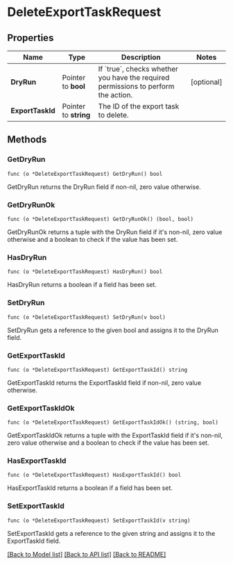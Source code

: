 # DeleteExportTaskRequest

## Properties

Name | Type | Description | Notes
------------ | ------------- | ------------- | -------------
**DryRun** | Pointer to **bool** | If &#x60;true&#x60;, checks whether you have the required permissions to perform the action. | [optional] 
**ExportTaskId** | Pointer to **string** | The ID of the export task to delete. | 

## Methods

### GetDryRun

`func (o *DeleteExportTaskRequest) GetDryRun() bool`

GetDryRun returns the DryRun field if non-nil, zero value otherwise.

### GetDryRunOk

`func (o *DeleteExportTaskRequest) GetDryRunOk() (bool, bool)`

GetDryRunOk returns a tuple with the DryRun field if it's non-nil, zero value otherwise
and a boolean to check if the value has been set.

### HasDryRun

`func (o *DeleteExportTaskRequest) HasDryRun() bool`

HasDryRun returns a boolean if a field has been set.

### SetDryRun

`func (o *DeleteExportTaskRequest) SetDryRun(v bool)`

SetDryRun gets a reference to the given bool and assigns it to the DryRun field.

### GetExportTaskId

`func (o *DeleteExportTaskRequest) GetExportTaskId() string`

GetExportTaskId returns the ExportTaskId field if non-nil, zero value otherwise.

### GetExportTaskIdOk

`func (o *DeleteExportTaskRequest) GetExportTaskIdOk() (string, bool)`

GetExportTaskIdOk returns a tuple with the ExportTaskId field if it's non-nil, zero value otherwise
and a boolean to check if the value has been set.

### HasExportTaskId

`func (o *DeleteExportTaskRequest) HasExportTaskId() bool`

HasExportTaskId returns a boolean if a field has been set.

### SetExportTaskId

`func (o *DeleteExportTaskRequest) SetExportTaskId(v string)`

SetExportTaskId gets a reference to the given string and assigns it to the ExportTaskId field.


[[Back to Model list]](../README.md#documentation-for-models) [[Back to API list]](../README.md#documentation-for-api-endpoints) [[Back to README]](../README.md)


